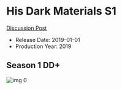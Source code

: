 # His Dark Materials S1

[Discussion Post](https://www.avsforum.com/threads/bass-eq-for-filtered-movies.2995212/post-58958208)

* Release Date: 2019-01-01
* Production Year: 2019

## Season 1 DD+

![img 0](https://i.imgur.com/rLyJNME.jpg)


